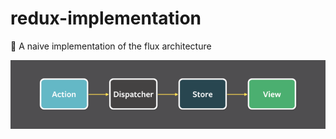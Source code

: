 # redux-implementation
🔗 A naive implementation of the flux architecture

![flux architecture diagram](resources/diagram.png)
